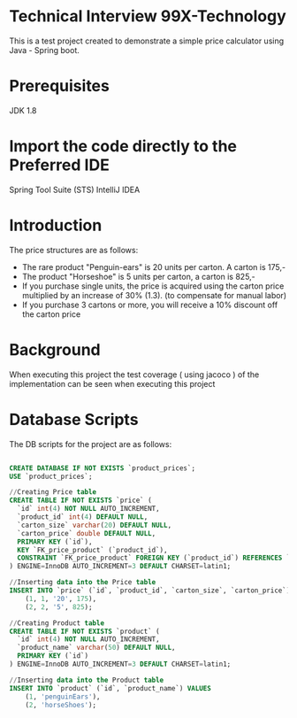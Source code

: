 # Technical Interview 99X-Technology

This is a test project created to demonstrate a simple price calculator using Java - Spring boot.

# Prerequisites 
JDK 1.8

# Import the code directly to the Preferred IDE
Spring Tool Suite (STS)
IntelliJ IDEA

# Introduction
The price structures are as follows:
- The rare product "Penguin-ears" is 20 units per carton. A carton is 175,-
- The product "Horseshoe" is 5 units per carton, a carton is 825,-
- If you purchase single units, the price is acquired using the carton price multiplied by an increase of
30% (1.3). (to compensate for manual labor)
- If you purchase 3 cartons or more, you will receive a 10% discount off the carton price

# Background 
When executing this project the test coverage ( using jacoco ) of the implementation can be seen when executing this project

# Database Scripts
The DB scripts for the project are as follows:

```sql

CREATE DATABASE IF NOT EXISTS `product_prices`;
USE `product_prices`;

//Creating Price table
CREATE TABLE IF NOT EXISTS `price` (
  `id` int(4) NOT NULL AUTO_INCREMENT,
  `product_id` int(4) DEFAULT NULL,
  `carton_size` varchar(20) DEFAULT NULL,
  `carton_price` double DEFAULT NULL,
  PRIMARY KEY (`id`),
  KEY `FK_price_product` (`product_id`),
  CONSTRAINT `FK_price_product` FOREIGN KEY (`product_id`) REFERENCES `product` (`id`)
) ENGINE=InnoDB AUTO_INCREMENT=3 DEFAULT CHARSET=latin1;

//Inserting data into the Price table
INSERT INTO `price` (`id`, `product_id`, `carton_size`, `carton_price`) VALUES
	(1, 1, '20', 175),
	(2, 2, '5', 825);

//Creating Product table
CREATE TABLE IF NOT EXISTS `product` (
  `id` int(4) NOT NULL AUTO_INCREMENT,
  `product_name` varchar(50) DEFAULT NULL,
  PRIMARY KEY (`id`)
) ENGINE=InnoDB AUTO_INCREMENT=3 DEFAULT CHARSET=latin1;

//Inserting data into the Product table
INSERT INTO `product` (`id`, `product_name`) VALUES
	(1, 'penguinEars'),
	(2, 'horseShoes');

```
